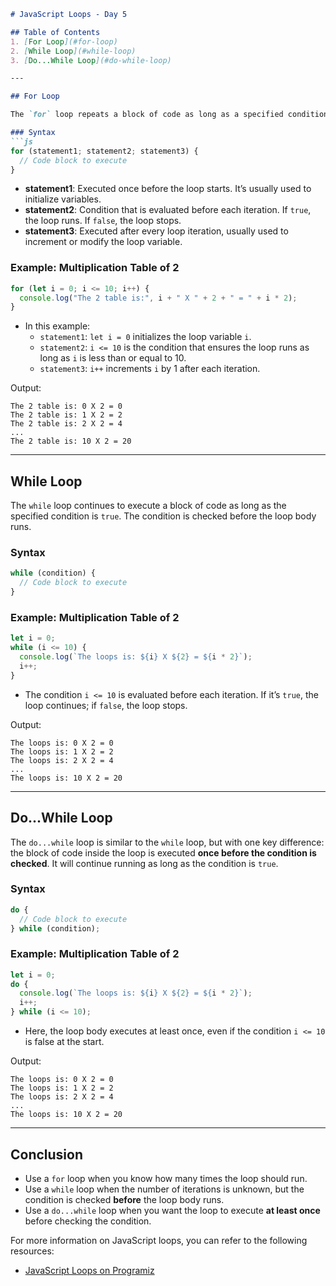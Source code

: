 
```md
# JavaScript Loops - Day 5

## Table of Contents
1. [For Loop](#for-loop)
2. [While Loop](#while-loop)
3. [Do...While Loop](#do-while-loop)

---

## For Loop

The `for` loop repeats a block of code as long as a specified condition is true. It is ideal when you know how many times you want to execute the code.

### Syntax
```js
for (statement1; statement2; statement3) {
  // Code block to execute
}
```

- **statement1**: Executed once before the loop starts. It’s usually used to initialize variables.
- **statement2**: Condition that is evaluated before each iteration. If `true`, the loop runs. If `false`, the loop stops.
- **statement3**: Executed after every loop iteration, usually used to increment or modify the loop variable.

### Example: Multiplication Table of 2
```js
for (let i = 0; i <= 10; i++) {
  console.log("The 2 table is:", i + " X " + 2 + " = " + i * 2);
}
```

- In this example:
  - `statement1`: `let i = 0` initializes the loop variable `i`.
  - `statement2`: `i <= 10` is the condition that ensures the loop runs as long as `i` is less than or equal to 10.
  - `statement3`: `i++` increments `i` by 1 after each iteration.

Output:
```
The 2 table is: 0 X 2 = 0
The 2 table is: 1 X 2 = 2
The 2 table is: 2 X 2 = 4
...
The 2 table is: 10 X 2 = 20
```

---

## While Loop

The `while` loop continues to execute a block of code as long as the specified condition is `true`. The condition is checked before the loop body runs.

### Syntax
```js
while (condition) {
  // Code block to execute
}
```

### Example: Multiplication Table of 2
```js
let i = 0;
while (i <= 10) {
  console.log(`The loops is: ${i} X ${2} = ${i * 2}`);
  i++;
}
```

- The condition `i <= 10` is evaluated before each iteration. If it’s `true`, the loop continues; if `false`, the loop stops.

Output:
```
The loops is: 0 X 2 = 0
The loops is: 1 X 2 = 2
The loops is: 2 X 2 = 4
...
The loops is: 10 X 2 = 20
```

---

## Do...While Loop

The `do...while` loop is similar to the `while` loop, but with one key difference: the block of code inside the loop is executed **once before the condition is checked**. It will continue running as long as the condition is `true`.

### Syntax
```js
do {
  // Code block to execute
} while (condition);
```

### Example: Multiplication Table of 2
```js
let i = 0;
do {
  console.log(`The loops is: ${i} X ${2} = ${i * 2}`);
  i++;
} while (i <= 10);
```

- Here, the loop body executes at least once, even if the condition `i <= 10` is false at the start.

Output:
```
The loops is: 0 X 2 = 0
The loops is: 1 X 2 = 2
The loops is: 2 X 2 = 4
...
The loops is: 10 X 2 = 20
```

---

## Conclusion

- Use a `for` loop when you know how many times the loop should run.
- Use a `while` loop when the number of iterations is unknown, but the condition is checked **before** the loop body runs.
- Use a `do...while` loop when you want the loop to execute **at least once** before checking the condition.

For more information on JavaScript loops, you can refer to the following resources:
- [JavaScript Loops on Programiz](https://www.programiz.com/javascript/loop)
```